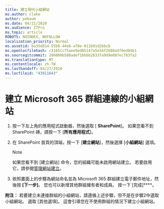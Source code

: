 ```yaml
---
title: 建立現代小組網站
ms.author: clake
author: pebaum
ms.date: 04/21/2020
ms.audience: ITPro
ms.topic: article
ROBOTS: NOINDEX, NOFOLLOW
localization_priority: Normal
ms.assetid: ba35d814-55b8-44e6-a70e-011b91d2bbcb
ms.openlocfilehash: c3165ccf5aee9edbb147a5e34f2680a4f0ed04b1
ms.sourcegitcommit: 286000b588adef1bbbb28337a9d9e087ec783fa2
ms.translationtype: MT
ms.contentlocale: zh-TW
ms.lasthandoff: 04/27/2020
ms.locfileid: "43911643"
---
```

# <a name="create-an-microsoft-365-group-connected-team-site"></a>建立 Microsoft 365 群組連線的小組網站

1. 按一下左上角的應用程式啟動器，然後選取 [ **SharePoint**]。 如果您看不到 SharePoint 磚，請按一下 [**所有應用程式**]。
    
2. 在 SharePoint 首頁的頂端，按一下 [**建立網站**]，然後選擇 [**小組網站**] 選項。 
    
    > [!NOTE]
    > 如果您看不到 [建立網站] 命令，您的組織可能未啟用網站建立。 若要啟用它，請參閱[管理網站建立](https://go.microsoft.com/fwlink/?linkid=2009644)。 
  
3. 依照畫面上的步驟為網站命名並為 Microsoft 365 群組建立電子郵件地址，然後按 **[下一步]**。 您也可以新增其他群組擁有者和成員。 按一下 [完成]****。
  
 **附注：** 若要建立未連接群組的小組網站，請遵循上述步驟，但不是在步驟2中選取小組網站。 選取 [其他選項]。 這會引導您在不使用群組的情況下建立小組網站。 
    

